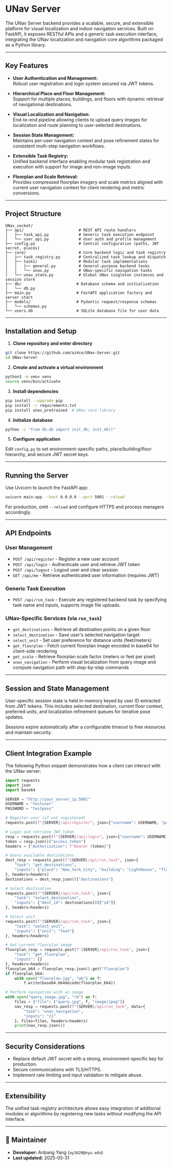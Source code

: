 # UNav Server

The UNav Server backend provides a scalable, secure, and extensible platform for visual localization and indoor navigation services. Built on FastAPI, it exposes RESTful APIs and a generic task execution interface, integrating the UNav localization and navigation core algorithms packaged as a Python library.

---

## Key Features

- **User Authentication and Management:**  
  Robust user registration and login system secured via JWT tokens.

- **Hierarchical Place and Floor Management:**  
  Support for multiple places, buildings, and floors with dynamic retrieval of navigational destinations.

- **Visual Localization and Navigation:**  
  End-to-end pipeline allowing clients to upload query images for localization and route planning to user-selected destinations.

- **Session State Management:**  
  Maintains per-user navigation context and pose refinement states for consistent multi-step navigation workflows.

- **Extensible Task Registry:**  
  Unified backend interface enabling modular task registration and execution with support for image and non-image inputs.

- **Floorplan and Scale Retrieval:**  
  Provides compressed floorplan imagery and scale metrics aligned with current user navigation context for client rendering and metric conversions.

---

## Project Structure

```
UNav_socket/
├── api/                        # REST API route handlers
│   ├── task_api.py             # Generic task execution endpoint
│   └── user_api.py             # User auth and profile management
├── config.py                   # Central configuration (paths, JWT secret, places)
├── core/                       # Core backend logic and task registry
│   ├── task_registry.py        # Centralized task lookup and dispatch
│   ├── tasks/                  # Modular task implementations
│   │   ├── general.py          # General-purpose backend tasks
│   │   └── unav.py             # UNav-specific navigation tasks
│   └── unav_state.py           # Global UNav singleton instances and session store
├── db/                        # Database schema and initialization
│   └── db.py
├── main.py                    # FastAPI application factory and server start
├── models/                    # Pydantic request/response schemas
│   └── schemas.py
└── users.db                   # SQLite database file for user data
```

---

## Installation and Setup

1. **Clone repository and enter directory**

```bash
git clone https://github.com/ai4ce/UNav-Server.git
cd UNav-Server
```

2. **Create and activate a virtual environment**

```bash
python3 -m venv venv
source venv/bin/activate
```

3. **Install dependencies**

```bash
pip install --upgrade pip
pip install -r requirements.txt
pip install unav_pretrained  # UNav core library
```

4. **Initialize database**

```bash
python -c "from db.db import init_db; init_db()"
```

5. **Configure application**

Edit `config.py` to set environment-specific paths, place/building/floor hierarchy, and secure JWT secret keys.

---

## Running the Server

Use Uvicorn to launch the FastAPI app:

```bash
uvicorn main:app --host 0.0.0.0 --port 5001 --reload
```

For production, omit `--reload` and configure HTTPS and process managers accordingly.

---

## API Endpoints

### User Management

- `POST /api/register` - Register a new user account  
- `POST /api/login` - Authenticate user and retrieve JWT token  
- `POST /api/logout` - Logout user and clear session  
- `GET /api/me` - Retrieve authenticated user information (requires JWT)

### Generic Task Execution

- `POST /api/run_task` - Execute any registered backend task by specifying task name and inputs, supports image file uploads.

### UNav-Specific Services (via `run_task`)

- `get_destinations` - Retrieve all destination points on a given floor  
- `select_destination` - Save user's selected navigation target  
- `select_unit` - Set user preference for distance units (feet/meters)  
- `get_floorplan` - Fetch current floorplan image encoded in base64 for client-side rendering  
- `get_scale` - Retrieve floorplan scale factor (meters or feet per pixel)  
- `unav_navigation` - Perform visual localization from query image and compute navigation path with step-by-step commands

---

## Session and State Management

User-specific session state is held in-memory keyed by user ID extracted from JWT tokens. This includes selected destination, current floor context, preferred units, and localization refinement queues for iterative pose updates.

Sessions expire automatically after a configurable timeout to free resources and maintain security.

---

## Client Integration Example

The following Python snippet demonstrates how a client can interact with the UNav server:

```python
import requests
import json
import base64

SERVER = "http://your_server_ip:5001"
USERNAME = "testuser"
PASSWORD = "testpass"

# Register user (if not registered)
requests.post(f"{SERVER}/api/register", json={"username": USERNAME, "password": PASSWORD})

# Login and retrieve JWT token
resp = requests.post(f"{SERVER}/api/login", json={"username": USERNAME, "password": PASSWORD})
token = resp.json()["access_token"]
headers = {"Authorization": f"Bearer {token}"}

# Query available destinations
dest_resp = requests.post(f"{SERVER}/api/run_task", json={
    "task": "get_destinations",
    "inputs": {"place": "New_York_City", "building": "LightHouse", "floor": "6_floor"}
}, headers=headers)
destinations = dest_resp.json()["destinations"]

# Select destination
requests.post(f"{SERVER}/api/run_task", json={
    "task": "select_destination",
    "inputs": {"dest_id": destinations[0]["id"]}
}, headers=headers)

# Select unit
requests.post(f"{SERVER}/api/run_task", json={
    "task": "select_unit",
    "inputs": {"unit": "feet"}
}, headers=headers)

# Get current floorplan image
floorplan_resp = requests.post(f"{SERVER}/api/run_task", json={
    "task": "get_floorplan",
    "inputs": {}
}, headers=headers)
floorplan_b64 = floorplan_resp.json().get("floorplan")
if floorplan_b64:
    with open("floorplan.jpg", "wb") as f:
        f.write(base64.b64decode(floorplan_b64))

# Perform navigation with an image
with open("query_image.jpg", "rb") as f:
    files = {"file": ("query.jpg", f, "image/jpeg")}
    nav_resp = requests.post(f"{SERVER}/api/run_task", data={
        "task": "unav_navigation",
        "inputs": "{}"
    }, files=files, headers=headers)
    print(nav_resp.json())
```

---

## Security Considerations

- Replace default JWT secret with a strong, environment-specific key for production.  
- Secure communications with TLS/HTTPS.  
- Implement rate limiting and input validation to mitigate abuse.

---

## Extensibility

The unified task registry architecture allows easy integration of additional modules or algorithms by registering new tasks without modifying the API interface.

---

## 👤 Maintainer

- **Developer:** Anbang Yang (`ay1620@nyu.edu`)
- **Last updated:** 2025-05-31
